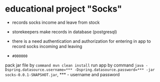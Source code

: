 # **educational project "Socks"**
- records socks income and leave from stock
- storekeepers make records in database (postgresql)
- there is a need authentication and authorization for entering in app to record socks incoming and leaving

- `#000000`

pack jar file by ```command mvn clean install```
run app by command ```java -Dspring.datasource.username=*** -Dspring.datasource.password=*** -jar socks-0.0.1-SNAPSHOT.jar```, *** - username and password

